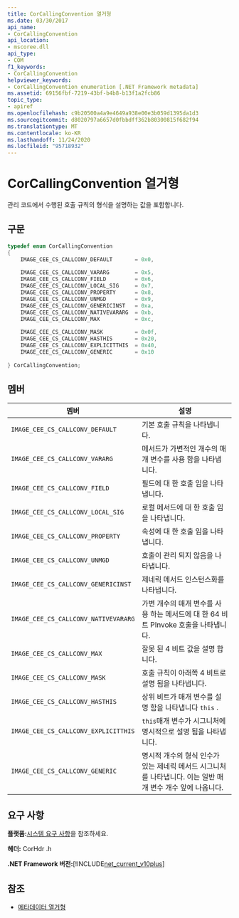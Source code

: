 ```yaml
---
title: CorCallingConvention 열거형
ms.date: 03/30/2017
api_name:
- CorCallingConvention
api_location:
- mscoree.dll
api_type:
- COM
f1_keywords:
- CorCallingConvention
helpviewer_keywords:
- CorCallingConvention enumeration [.NET Framework metadata]
ms.assetid: 69156fbf-7219-43bf-b4b8-b13f1a2fcb86
topic_type:
- apiref
ms.openlocfilehash: c9b20500a4a9e4649a938e00e3b059d1395da1d3
ms.sourcegitcommit: d8020797a6657d0fbbdff362b80300815f682f94
ms.translationtype: MT
ms.contentlocale: ko-KR
ms.lasthandoff: 11/24/2020
ms.locfileid: "95718932"
---
```

# <a name="corcallingconvention-enumeration"></a>CorCallingConvention 열거형

관리 코드에서 수행된 호출 규칙의 형식을 설명하는 값을 포함합니다.  
  
## <a name="syntax"></a>구문  
  
```cpp  
typedef enum CorCallingConvention  
{  
    IMAGE_CEE_CS_CALLCONV_DEFAULT       = 0x0,  
  
    IMAGE_CEE_CS_CALLCONV_VARARG        = 0x5,  
    IMAGE_CEE_CS_CALLCONV_FIELD         = 0x6,  
    IMAGE_CEE_CS_CALLCONV_LOCAL_SIG     = 0x7,  
    IMAGE_CEE_CS_CALLCONV_PROPERTY      = 0x8,  
    IMAGE_CEE_CS_CALLCONV_UNMGD         = 0x9,  
    IMAGE_CEE_CS_CALLCONV_GENERICINST   = 0xa,  
    IMAGE_CEE_CS_CALLCONV_NATIVEVARARG  = 0xb,  
    IMAGE_CEE_CS_CALLCONV_MAX           = 0xc,  
  
    IMAGE_CEE_CS_CALLCONV_MASK          = 0x0f,  
    IMAGE_CEE_CS_CALLCONV_HASTHIS       = 0x20,  
    IMAGE_CEE_CS_CALLCONV_EXPLICITTHIS  = 0x40,  
    IMAGE_CEE_CS_CALLCONV_GENERIC       = 0x10  
  
} CorCallingConvention;  
```  
  
## <a name="members"></a>멤버  
  
|멤버|설명|  
|------------|-----------------|  
|`IMAGE_CEE_CS_CALLCONV_DEFAULT`|기본 호출 규칙을 나타냅니다.|  
|`IMAGE_CEE_CS_CALLCONV_VARARG`|메서드가 가변적인 개수의 매개 변수를 사용 함을 나타냅니다.|  
|`IMAGE_CEE_CS_CALLCONV_FIELD`|필드에 대 한 호출 임을 나타냅니다.|  
|`IMAGE_CEE_CS_CALLCONV_LOCAL_SIG`|로컬 메서드에 대 한 호출 임을 나타냅니다.|  
|`IMAGE_CEE_CS_CALLCONV_PROPERTY`|속성에 대 한 호출 임을 나타냅니다.|  
|`IMAGE_CEE_CS_CALLCONV_UNMGD`|호출이 관리 되지 않음을 나타냅니다.|  
|`IMAGE_CEE_CS_CALLCONV_GENERICINST`|제네릭 메서드 인스턴스화를 나타냅니다.|  
|`IMAGE_CEE_CS_CALLCONV_NATIVEVARARG`|가변 개수의 매개 변수를 사용 하는 메서드에 대 한 64 비트 PInvoke 호출을 나타냅니다.|  
|`IMAGE_CEE_CS_CALLCONV_MAX`|잘못 된 4 비트 값을 설명 합니다.|  
|`IMAGE_CEE_CS_CALLCONV_MASK`|호출 규칙이 아래쪽 4 비트로 설명 됨을 나타냅니다.|  
|`IMAGE_CEE_CS_CALLCONV_HASTHIS`|상위 비트가 매개 변수를 설명 함을 나타냅니다 `this` .|  
|`IMAGE_CEE_CS_CALLCONV_EXPLICITTHIS`|`this`매개 변수가 시그니처에 명시적으로 설명 됨을 나타냅니다.|  
|`IMAGE_CEE_CS_CALLCONV_GENERIC`|명시적 개수의 형식 인수가 있는 제네릭 메서드 시그니처를 나타냅니다. 이는 일반 매개 변수 개수 앞에 나옵니다.|  
  
## <a name="requirements"></a>요구 사항  

 **플랫폼:**[시스템 요구 사항](../../get-started/system-requirements.md)을 참조하세요.  
  
 **헤더:** CorHdr .h  
  
 **.NET Framework 버전:**[!INCLUDE[net_current_v10plus](../../../../includes/net-current-v10plus-md.md)]  
  
## <a name="see-also"></a>참조

- [메타데이터 열거형](metadata-enumerations.md)
